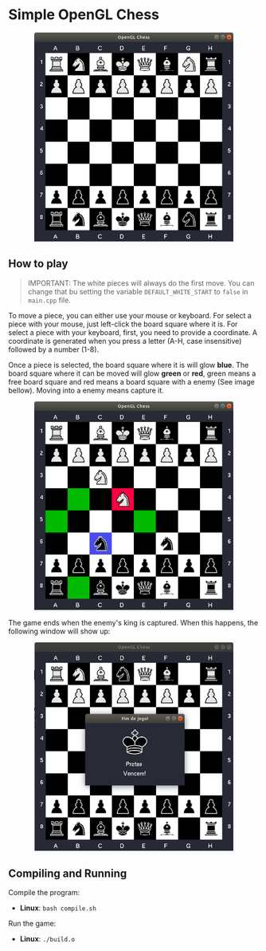 # Simple OpenGL Chess
<center>
<img src="imgs/start.png" width="400px">
</center>

## How to play
> IMPORTANT: The white pieces will always do the first move. You can change that bu setting the variable `DEFAULT_WHITE_START` to `false` in `main.cpp` file.

To move a piece, you can either use your mouse or keyboard. For select a piece with your mouse, just left-click the board square where it is. For select a piece with your keyboard, first, you need to provide a coordinate. A coordinate is generated when you press a letter (A-H, case insensitive) followed by a number (1-8).

Once a piece is selected, the board square where it is will glow **blue**. The board square where it can be moved will glow **green** or **red**, green means a free board square and red means a board square with a enemy (See image bellow). Moving into a enemy means capture it.

<center>
<img src="imgs/moves.png" width="400px">
</center>

The game ends when the enemy's king is captured. When this happens, the following window will show up:
<center>
<img src="imgs/end.png" width="400px">
</center>

## Compiling and Running

Compile the program:
- **Linux**: `bash compile.sh`

Run the game:
- **Linux**: `./build.o`
